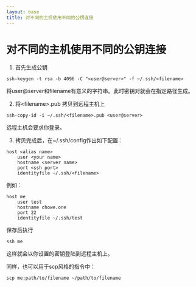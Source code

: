 ```yaml
---
layout: base
title: 对不同的主机使用不同的公钥连接
---
```

# 对不同的主机使用不同的公钥连接

1. 首先生成公钥
```
ssh-keygen -t rsa -b 4096 -C "<user@server>" -f ~/.ssh/<filename>
```
将user@server和filename有意义的字符串。此时密钥对就会在指定路径生成。

2. 将\<filename\>.pub 拷贝到远程主机上
```
ssh-copy-id -i ~/.ssh/<filename>.pub <user@server>
```
远程主机会要求你登录。

3. 拷贝完成后，在~/.ssh/config作出如下配置：
```
host <alias name>
    user <your name>
    hostname <server name>
    port <ssh port>
    identityfile ~/.ssh/<filename>
```

例如：
```
host me
    user test
    hostname chowe.one
    port 22
    identityfile ~/.ssh/test
```

保存后执行
```
ssh me
```

这样就会以你设置的密钥登陆到远程主机上。

同样，也可以用于scp风格的指令中：
```
scp me:path/to/filename ~/path/to/filename
```